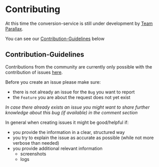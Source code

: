 # Contributing

At this time the conversion-service is still under development by [Team Parallax](https://team-parallax.com).

You can see our [Contribution-Guidelines](#contribution-guidelines) below

## Contribution-Guidelines

Contributions from the community are currently only possible with the contribution of issues [here](https://github.com/team-parallax/conversion-service/issues).

Before you create an issue please make sure:

- there is not already an issue for the `Bug` you want to report
- the `Feature` you are about the request does not yet exist

*In case there already exists an issue you might want to share further knowledge about this bug (if available) in the comment section*

In general when creating issues it might be good/helpful if:

- you provide the information in a clear, structured way
- you try to explain the issue as accurate as possible (while not more verbose than needed)
- you provide additional relevant information
  - screenshots
  - logs

